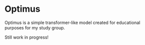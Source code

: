 # Optimus

Optimus is a simple transformer-like model created for educational purposes for my study group.

Still work in progress!